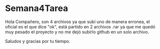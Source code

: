 # Semana4Tarea

Hola Compañero, son 4 archivos ya que subí uno de manera erronea, el oficial es el que dice "ok", está partido en 2 archivos .rar ya que 
me quedó muy pesado el proyecto y no me dejó subirlo github en un solo archivo.

Saludos y gracias por tu tiempo.

